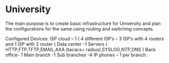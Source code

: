 # University

The main purpose is to create basic infrastructure for University and plan the configurations for the same using routing and switching concepts.

Configured Devices:
ISP cloud – 1 ( 4 different ISP’s – 3 ISP’s with 4 routers and 1 ISP with 2 router  )
Data center -1
Servers ( HTTP,FTP,TFTP,EMAIL,AAA (tacacs+ radius),SYSLOG,NTP,DNS )
Back office- 1
Main branch -1
Sub branches -4
IP phones – 1 per branch.



